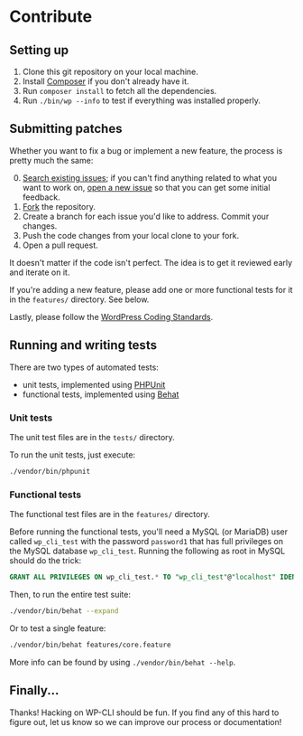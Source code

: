 Contribute
==========

Setting up
----------

1. Clone this git repository on your local machine.
2. Install [Composer](https://getcomposer.org/) if you don't already have it.
2. Run `composer install` to fetch all the dependencies.
3. Run `./bin/wp --info` to test if everything was installed properly.

Submitting patches
------------------

Whether you want to fix a bug or implement a new feature, the process is pretty much the same:

0. [Search existing issues](https://github.com/wp-cli/wp-cli/issues); if you can't find anything related to what you want to work on, [open a new issue](https://github.com/wp-cli/wp-cli/wiki/Creating-Helpful-Bug-Reports) so that you can get some initial feedback.
1. [Fork](https://github.com/wp-cli/wp-cli/fork) the repository.
2. Create a branch for each issue you'd like to address. Commit your changes.
3. Push the code changes from your local clone to your fork.
4. Open a pull request.

It doesn't matter if the code isn't perfect. The idea is to get it reviewed early and iterate on it.

If you're adding a new feature, please add one or more functional tests for it in the `features/` directory. See below.

Lastly, please follow the [WordPress Coding Standards](http://make.wordpress.org/core/handbook/coding-standards/).

Running and writing tests
-------------------------

There are two types of automated tests:

* unit tests, implemented using [PHPUnit](http://phpunit.de/)
* functional tests, implemented using [Behat](http://behat.org)

### Unit tests

The unit test files are in the `tests/` directory.

To run the unit tests, just execute:

```bash
./vendor/bin/phpunit
```

### Functional tests

The functional test files are in the `features/` directory.

Before running the functional tests, you'll need a MySQL (or MariaDB) user called `wp_cli_test` with the password `password1` that has full privileges on the MySQL database `wp_cli_test`. Running the following as root in MySQL should do the trick:

```sql
GRANT ALL PRIVILEGES ON wp_cli_test.* TO "wp_cli_test"@"localhost" IDENTIFIED BY "password1";
```

Then, to run the entire test suite:

```bash
./vendor/bin/behat --expand
```

Or to test a single feature:

```bash
./vendor/bin/behat features/core.feature
```

More info can be found by using `./vendor/bin/behat --help`.

Finally...
----------

Thanks! Hacking on WP-CLI should be fun. If you find any of this hard to figure out, let us know so we can improve our process or documentation!
